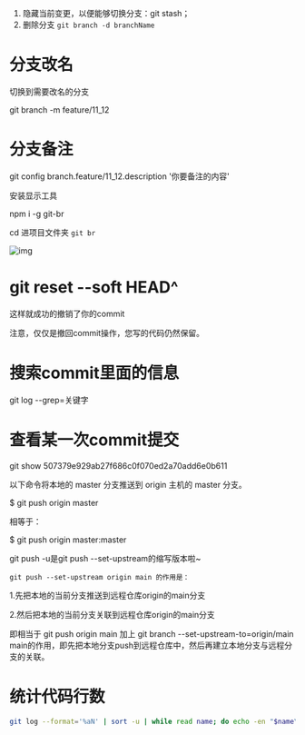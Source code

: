1. 隐藏当前变更，以便能够切换分支：git stash；
2. 删除分支 `git branch -d branchName`

# 分支改名

切换到需要改名的分支

git branch -m feature/11_12

# 分支备注

git config branch.feature/11_12.description '你要备注的内容'

安装显示工具

npm i -g git-br

cd 进项目文件夹 `git br`

![img](/Users/abigmiu/Documents/notesSyncWithGithub/assets/(null)-20221230222353465.(null))

 

# git reset --soft HEAD^

这样就成功的撤销了你的commit

注意，仅仅是撤回commit操作，您写的代码仍然保留。

# 搜索commit里面的信息

git log --grep=关键字

# 查看某一次commit提交

git show 507379e929ab27f686c0f070ed2a70add6e0b611

以下命令将本地的 master 分支推送到 origin 主机的 master 分支。

$ git push origin master

相等于：

$ git push origin master:master

git push -u是git push --set-upstream的缩写版本啦~

```Shell
git push --set-upstream origin main 的作用是：
```

1.先把本地的当前分支推送到远程仓库origin的main分支

2.然后把本地的当前分支关联到远程仓库origin的main分支

即相当于 git push origin main 加上 git branch --set-upstream-to=origin/main main的作用，即先把本地分支push到远程仓库中，然后再建立本地分支与远程分支的关联。

# 统计代码行数

```Bash
git log --format='%aN' | sort -u | while read name; do echo -en "$name\t"; git log --author="$name" --pretty=tformat: --numstat | awk '{ add += $1; subs += $2; loc += $1 - $2 } END { printf "added lines: %s, removed lines: %s, total lines: %s\n", add, subs, loc }' -; done
```